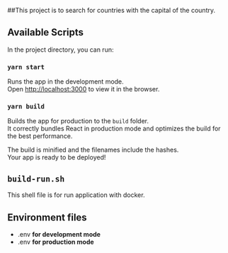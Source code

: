 ##This project is to search for countries with the capital of the country.

## Available Scripts

In the project directory, you can run:

### `yarn start`

Runs the app in the development mode.<br />
Open [http://localhost:3000](http://localhost:3000) to view it in the browser.


### `yarn build`

Builds the app for production to the `build` folder.<br />
It correctly bundles React in production mode and optimizes the build for the best performance.

The build is minified and the filenames include the hashes.<br />
Your app is ready to be deployed!

## `build-run.sh`
This shell file is for run application with docker.

## Environment files
 - .env **for development mode**
 - .env **for production mode**
